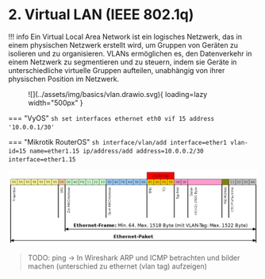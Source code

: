 # 2. Virtual LAN (IEEE 802.1q)

!!! info
    Ein Virtual Local Area Network ist ein logisches Netzwerk, das in einem physischen Netzwerk erstellt wird, um 
    Gruppen von Geräten zu isolieren und zu organisieren. VLANs ermöglichen es, den Datenverkehr in einem Netzwerk zu 
    segmentieren und zu steuern, indem sie Geräte in unterschiedliche virtuelle Gruppen aufteilen, unabhängig von ihrer
    physischen Position im Netzwerk.

<figure markdown>
  ![](../assets/img/basics/vlan.drawio.svg){ loading=lazy width="500px" }
</figure>

=== "VyOS"
    ```sh
    set interfaces ethernet eth0 vif 15 address '10.0.0.1/30'
    ```

=== "Mikrotik RouterOS"
    ```sh
    interface/vlan/add interface=ether1 vlan-id=15 name=ether1.15
    ip/address/add address=10.0.0.2/30 interface=ether1.15
    ```

![](../assets/img/basics/wikipedia/ieee8021q.png)

> TODO: ping -> In Wireshark ARP und ICMP betrachten und bilder machen (unterschied zu ethernet (vlan tag) aufzeigen)
